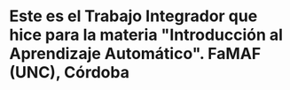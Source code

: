 # Este es el Trabajo Integrador que hice para la materia "Introducción al Aprendizaje Automático". FaMAF (UNC), Córdoba
